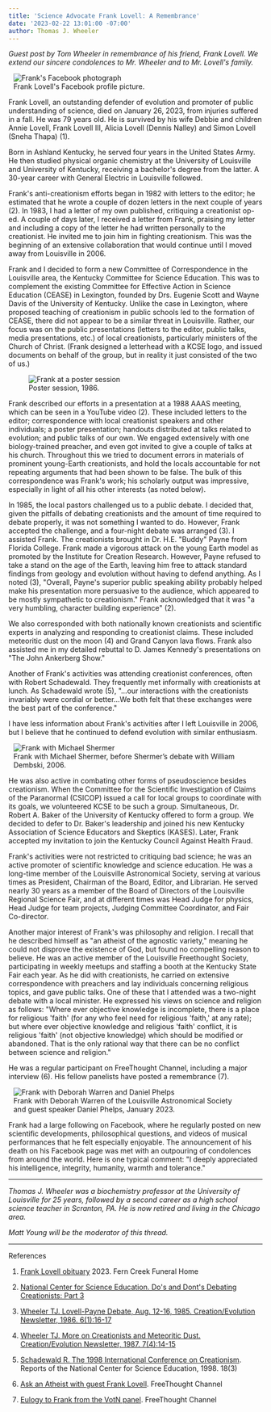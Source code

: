 ```yaml
---
title: 'Science Advocate Frank Lovell: A Remembrance'
date: '2023-02-22 13:01:00 -07:00'
author: Thomas J. Wheeler
---
```


<i>Guest post by Tom Wheeler in remembrance of his friend, Frank Lovell. We extend our sincere condolences to Mr. Wheeler and to Mr. Lovell's family.</i>

<figure class="on-the-left-side" style="margin-top: 10px; margin-right: 40px; margin-bottom: 10px; margin-left: 10px;">
<img src="/uploads/2023/Wheeler_Fig_1_FrankFaceBook_600.jpg" alt="Frank's Facebook photograph"/>
<figcaption>Frank Lovell's Facebook profile picture.
</figcaption>
</figure>

Frank Lovell, an outstanding defender of evolution and promoter of public understanding of science, died on January 26, 2023, from injuries suffered in a fall. He was 79 years old. He is survived by his wife Debbie and children Annie Lovell, Frank Lovell III, Alicia Lovell (Dennis Nalley) and Simon Lovell (Sneha Thapa) (1).

Born in Ashland Kentucky, he served four years in the United States Army. He then studied physical organic chemistry at the University of Louisville and University of Kentucky, receiving a bachelor's degree from the latter. A 30-year career with General Electric in Louisville followed.

Frank's anti-creationism efforts began in 1982 with letters to the editor; he estimated that he wrote a couple of dozen letters in the next couple of years (2). In 1983, I had a letter of my own published, critiquing a creationist op-ed. A couple of days later, I received a letter from Frank, praising my letter and including a copy of the letter he had written personally to the creationist. He invited me to join him in fighting creationism. This was the beginning of an extensive collaboration that would continue until I moved away from Louisville in 2006.

Frank and I decided to form a new Committee of Correspondence in the Louisville area, the Kentucky Committee for Science Education. This was to complement the existing Committee for Effective Action in Science Education (CEASE) in Lexington, founded by Drs. Eugenie Scott and Wayne Davis of the University of Kentucky. Unlike the case in Lexington, where proposed teaching of creationism in public schools led to the formation of CEASE, there did not appear to be a similar threat in Louisville. Rather, our focus was on the public presentations (letters to the editor, public talks, media presentations, etc.) of local creationists, particularly ministers of the Church of Christ. (Frank designed a letterhead with a KCSE logo, and issued documents on behalf of the group, but in reality it just consisted of the two of us.)


<figure class="on-the-right-side" style="margin-top: 10px; margin-right: 10px; margin-bottom: 10px; margin-left: 40px;">
<img src="/uploads/2023/Wheeler_Fig_2_FrankPoster_600.jpg" alt="Frank at a poster session"/>
<figcaption>Poster session, 1986.
</figcaption>
</figure>

Frank described our efforts in a presentation at a 1988 AAAS meeting, which can be seen in a YouTube video (2). These included letters to the editor; correspondence with local creationist speakers and other individuals; a poster presentation; handouts distributed at talks related to evolution; and public talks of our own. We engaged extensively with one biology-trained preacher, and even got invited to give a couple of talks at his church. Throughout this we tried to document errors in materials of prominent young-Earth creationists, and hold the locals accountable for not repeating arguments that had been shown to be false. The bulk of this correspondence was Frank's work; his scholarly output was impressive, especially in light of all his other interests (as noted below).

In 1985, the local pastors challenged us to a public debate. I decided that, given the pitfalls of debating creationists and the amount of time required to debate properly, it was not something I wanted to do. However, Frank accepted the challenge, and a four-night debate was arranged (3). I assisted Frank. The creationists brought in Dr. H.E. "Buddy" Payne from Florida College. Frank made a vigorous attack on the young Earth model as promoted by the Institute for Creation Research. However, Payne refused to take a stand on the age of the Earth, leaving him free to attack standard findings from geology and evolution without having to defend anything. As I noted (3), "Overall, Payne's superior public speaking ability probably helped make his presentation more persuasive to the audience, which appeared to be mostly sympathetic to creationism." Frank acknowledged that it was "a very humbling, character building experience" (2).

We also corresponded with both nationally known creationists and scientific experts in analyzing and responding to creationist claims. These included meteoritic dust on the moon (4) and Grand Canyon lava flows. Frank also assisted me in my detailed rebuttal to D. James Kennedy's presentations on "The John Ankerberg Show."

Another of Frank's activities was attending creationist conferences, often with Robert Schadewald. They frequently met informally with creationists at lunch. As Schadewald wrote (5), "...our interactions with the creationists invariably were cordial or better...We both felt that these exchanges were the best part of the conference."

I have less information about Frank's activities after I left Louisville in 2006, but I believe that he continued to defend evolution with similar enthusiasm.


<figure class="on-the-left-side" style="margin-top: 10px; margin-right: 40px; margin-bottom: 10px; margin-left: 10px;">
<img src="/uploads/2023/Wheeler_Fig_3_FrankShermer_600.jpg" alt="Frank with Michael Shermer"/>
<figcaption>Frank with Michael Shermer, before Shermer’s debate with William Dembski, 2006.
</figcaption>
</figure>

He was also active in combating other forms of pseudoscience besides creationism. When the Committee for the Scientific Investigation of Claims of the Paranormal (CSICOP) issued a call for local groups to coordinate with its goals, we volunteered KCSE to be such a group. Simultaneous, Dr. Robert A. Baker of the University of Kentucky offered to form a group. We decided to defer to Dr. Baker's leadership and joined his new Kentucky Association of Science Educators and Skeptics (KASES). Later, Frank accepted my invitation to join the Kentucky Council Against Health Fraud.

Frank's activities were not restricted to critiquing bad science; he was an active promoter of scientific knowledge and science education. He was a long-time member of the Louisville Astronomical Society, serving at various times as President, Chairman of the Board, Editor, and Librarian. He served nearly 30 years as a member of the Board of Directors of the Louisville Regional Science Fair, and at different times was Head Judge for physics, Head Judge for team projects, Judging Committee Coordinator, and Fair Co-director.

Another major interest of Frank's was philosophy and religion. I recall that he described himself as "an atheist of the agnostic variety," meaning he could not disprove the existence of God, but found no compelling reason to believe. He was an active member of the Louisville Freethought Society, participating in weekly meetups and staffing a booth at the Kentucky State Fair each year. As he did with creationists, he carried on extensive correspondence with preachers and lay individuals concerning religious topics, and gave public talks. One of these that I attended was a two-night debate with a local minister. He expressed his views on science and religion as follows: "Where ever objective knowledge is incomplete, there is a place for religious 'faith' (for any who feel need for religious 'faith,' at any rate); but where ever objective knowledge and religious 'faith' conflict, it is religious 'faith' (not objective knowledge) which should be modified or abandoned. That is the only rational way that there can be no conflict between science and religion."

He was a regular participant on FreeThought Channel, including a major interview (6). His fellow panelists have posted a remembrance (7).

<figure class="on-the-left-side" style="margin-top: 10px; margin-right: 40px; margin-bottom: 10px; margin-left: 10px;">
<img src="/uploads/2023/Wheeler_Fig_4_FrankAstro_600.jpg" alt="Frank with Deborah Warren and Daniel Phelps"/>
<figcaption>Frank with Deborah Warren of the Louisville Astronomical Society and guest speaker Daniel Phelps, January 2023.
</figcaption>
</figure>

Frank had a large following on Facebook, where he regularly posted on new scientific developments, philosophical questions, and videos of musical performances that he felt especially enjoyable. The announcement of his death on his Facebook page was met with an outpouring of condolences from around the world. Here is one typical comment: "I deeply appreciated his intelligence, integrity, humanity, warmth and tolerance."

-----

<i>Thomas J. Wheeler was a biochemistry professor at the University of Louisville for 25 years, followed by a second career as a high school science teacher in Scranton, PA. He is now retired and living in the Chicago area.

Matt Young will be the moderator of this thread.</i>

-----

References

1. <a href="https://www.ferncreekfuneralhome.com/obituary/frank-lovell">Frank Lovell obituary</a> 2023. Fern Creek Funeral Home

2. <a href="https://www.youtube.com/watch?v=5kp0pTB1yuE">National Center for Science Education. Do's and Dont's Debating Creationists: Part 3

3.  Wheeler TJ. Lovell-Payne Debate, Aug. 12-16, 1985. Creation/Evolution Newsletter, 1986. 6(1):16-17

4. Wheeler TJ. More on Creationists and Meteoritic Dust. Creation/Evolution Newsletter, 1987. 7(4):14-15

5. Schadewald R. <a href="https://ncse.ngo/1998-international-conference-creationism">The 1998 International Conference on Creationism</a>. Reports of the National Center for Science Education, 1998. 18(3) 

6. <a href="https://www.youtube.com/watch?v=1xTdvU4Bm-o">Ask an Atheist with guest Frank Lovell</a>. FreeThought Channel

7. <a href="https://www.youtube.com/watch?v=B3MfRTD7EVw">Eulogy to Frank from the VotN panel</a>. FreeThought Channel

	
